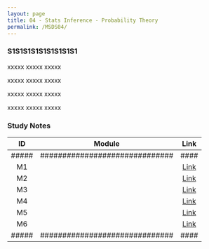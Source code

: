 ```yaml
---
layout: page
title: 04 - Stats Inference - Probability Theory
permalink: /MSDS04/
---
```


<h3>S1S1S1S1S1S1S1S1S1</h3>

xxxxx xxxxx xxxxx

xxxxx xxxxx xxxxx

xxxxx xxxxx xxxxx

xxxxx xxxxx xxxxx

<h3>Study Notes</h3>

| ID  | Module                       |Link|
|:---:|:----------------------------:|:--:|
|#####|##############################|####|
| M1  |   |[Link](/03-MSDS-Courses/MSDS04/M1/)|
| M2  |   |[Link](/03-MSDS-Courses/MSDS04/M2/)|
| M3  |   |[Link](/03-MSDS-Courses/MSDS04/M3/)|
| M4  |   |[Link](/03-MSDS-Courses/MSDS04/M4/)|
| M5  |   |[Link](/03-MSDS-Courses/MSDS04/M5/)|
| M6  |   |[Link](/03-MSDS-Courses/MSDS04/M6/)|
|#####|##############################|####|

